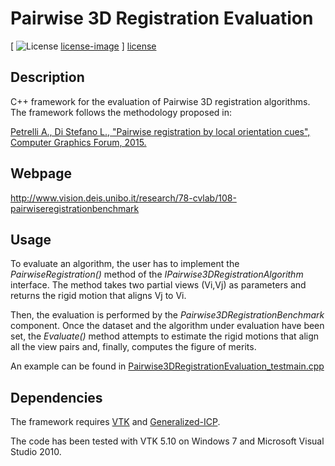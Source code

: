 # Pairwise 3D Registration Evaluation

[ ![License] [license-image] ] [license]

[license-image]: https://img.shields.io/badge/license-gpl-green.svg?style=flat
[license]: https://github.com/aliosciapetrelli/Pairwise3DRegistrationEvaluation/blob/master/LICENSE

Description
-----------
C++ framework for the evaluation of Pairwise 3D registration algorithms. The framework follows the methodology proposed in:

[Petrelli A., Di Stefano L., "Pairwise registration by local orientation cues", Computer Graphics Forum, 2015.](http://onlinelibrary.wiley.com/doi/10.1111/cgf.12732/epdf)

Webpage
-----------
http://www.vision.deis.unibo.it/research/78-cvlab/108-pairwiseregistrationbenchmark

Usage
-----------
To evaluate an algorithm, the user has to implement the *PairwiseRegistration()* method of the *IPairwise3DRegistrationAlgorithm* interface. The method takes two partial views (Vi,Vj) as parameters and returns the rigid motion that aligns Vj to Vi.  

Then, the evaluation is performed by the *Pairwise3DRegistrationBenchmark* component. Once the dataset and the algorithm under evaluation have been set, the *Evaluate()* method attempts to estimate the rigid motions that align all the view pairs and, finally, computes the figure of merits.

An example can be found in [Pairwise3DRegistrationEvaluation_testmain.cpp](https://github.com/aliosciapetrelli/Pairwise3DRegistrationEvaluation/blob/master/Pairwise3DRegistrationEvaluation_testmain.cpp)

Dependencies
-----------
The framework requires [VTK](http://www.vtk.org/) and [Generalized-ICP](http://www.robots.ox.ac.uk/~avsegal/generalized_icp.html).

The code has been tested with VTK 5.10 on Windows 7 and Microsoft Visual Studio 2010.
